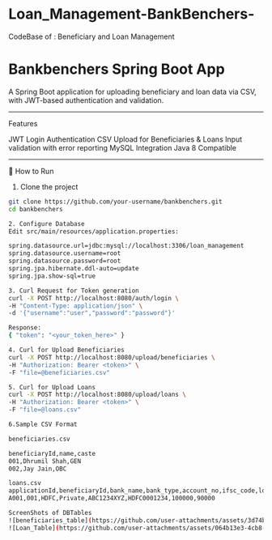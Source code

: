 # Loan_Management-BankBenchers-
CodeBase of : Beneficiary and Loan Management

# Bankbenchers Spring Boot App

A Spring Boot application for uploading beneficiary and loan data via CSV, with JWT-based authentication and validation.

---

 Features

JWT Login Authentication
CSV Upload for Beneficiaries & Loans
Input validation with error reporting
MySQL Integration
Java 8 Compatible

---

 🚀 How to Run

 1. Clone the project

```bash
git clone https://github.com/your-username/bankbenchers.git
cd bankbenchers

2. Configure Database
Edit src/main/resources/application.properties:

spring.datasource.url=jdbc:mysql://localhost:3306/loan_management
spring.datasource.username=root
spring.datasource.password=root
spring.jpa.hibernate.ddl-auto=update
spring.jpa.show-sql=true   

3. Curl Request for Token generation
curl -X POST http://localhost:8080/auth/login \
-H "Content-Type: application/json" \
-d '{"username":"user","password":"password"}'

Response:
{ "token": "<your_token_here>" }

4. Curl for Upload Beneficiaries
curl -X POST http://localhost:8080/upload/beneficiaries \
-H "Authorization: Bearer <token>" \
-F "file=@beneficiaries.csv"

5. Curl for Upload Loans
curl -X POST http://localhost:8080/upload/loans \
-H "Authorization: Bearer <token>" \
-F "file=@loans.csv"

6.Sample CSV Format

beneficiaries.csv

beneficiaryId,name,caste
001,Dhrumil Shah,GEN
002,Jay Jain,OBC

loans.csv
applicationId,beneficiaryId,bank_name,bank_type,account_no,ifsc_code,loan_amount,sanction_amount
A001,001,HDFC,Private,ABC1234XYZ,HDFC0001234,100000,90000

ScreenShots of DBTables 
![beneficiaries_table](https://github.com/user-attachments/assets/3d74b528-b97b-4084-b876-2d8e5afcddaf)
![Loan_Table](https://github.com/user-attachments/assets/064b13e3-4cb8-4cdc-996a-700b009c98ce)




